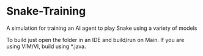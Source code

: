 # Snake-Training
A simulation for training an AI agent to play Snake using a variety of models

To build just open the folder in an IDE and build/run on Main. If you are using VIM/VI, build using *.java.
